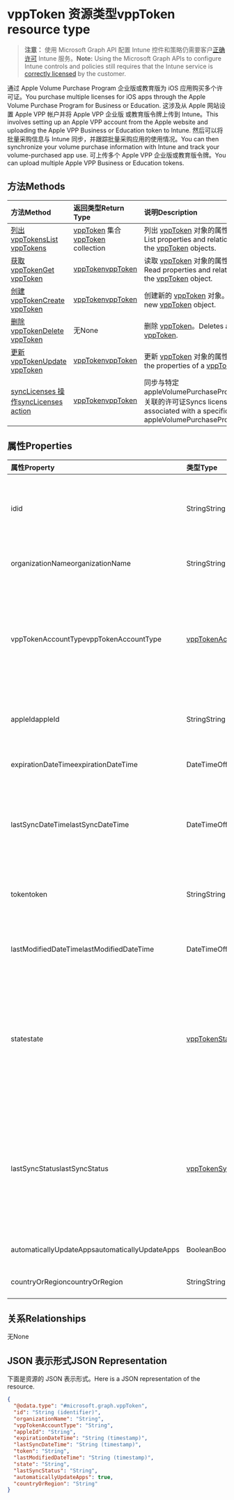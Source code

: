# <a name="vpptoken-resource-type"></a><span data-ttu-id="63f60-101">vppToken 资源类型</span><span class="sxs-lookup"><span data-stu-id="63f60-101">vppToken resource type</span></span>

> <span data-ttu-id="63f60-102">**注意：** 使用 Microsoft Graph API 配置 Intune 控件和策略仍需要客户[正确许可](https://go.microsoft.com/fwlink/?linkid=839381) Intune 服务。</span><span class="sxs-lookup"><span data-stu-id="63f60-102">**Note:** Using the Microsoft Graph APIs to configure Intune controls and policies still requires that the Intune service is [correctly licensed](https://go.microsoft.com/fwlink/?linkid=839381) by the customer.</span></span>

<span data-ttu-id="63f60-103">通过 Apple Volume Purchase Program 企业版或教育版为 iOS 应用购买多个许可证。</span><span class="sxs-lookup"><span data-stu-id="63f60-103">You purchase multiple licenses for iOS apps through the Apple Volume Purchase Program for Business or Education.</span></span> <span data-ttu-id="63f60-104">这涉及从 Apple 网站设置 Apple VPP 帐户并将 Apple VPP 企业版 或教育版令牌上传到 Intune。</span><span class="sxs-lookup"><span data-stu-id="63f60-104">This involves setting up an Apple VPP account from the Apple website and uploading the Apple VPP Business or Education token to Intune.</span></span> <span data-ttu-id="63f60-105">然后可以将批量采购信息与 Intune 同步，并跟踪批量采购应用的使用情况。</span><span class="sxs-lookup"><span data-stu-id="63f60-105">You can then synchronize your volume purchase information with Intune and track your volume-purchased app use.</span></span> <span data-ttu-id="63f60-106">可上传多个 Apple VPP 企业版或教育版令牌。</span><span class="sxs-lookup"><span data-stu-id="63f60-106">You can upload multiple Apple VPP Business or Education tokens.</span></span>
## <a name="methods"></a><span data-ttu-id="63f60-107">方法</span><span class="sxs-lookup"><span data-stu-id="63f60-107">Methods</span></span>
|<span data-ttu-id="63f60-108">方法</span><span class="sxs-lookup"><span data-stu-id="63f60-108">Method</span></span>|<span data-ttu-id="63f60-109">返回类型</span><span class="sxs-lookup"><span data-stu-id="63f60-109">Return Type</span></span>|<span data-ttu-id="63f60-110">说明</span><span class="sxs-lookup"><span data-stu-id="63f60-110">Description</span></span>|
|:---|:---|:---|
|[<span data-ttu-id="63f60-111">列出 vppTokens</span><span class="sxs-lookup"><span data-stu-id="63f60-111">List vppTokens</span></span>](../api/intune_onboarding_vpptoken_list.md)|<span data-ttu-id="63f60-112">[vppToken](../resources/intune_onboarding_vpptoken.md) 集合</span><span class="sxs-lookup"><span data-stu-id="63f60-112">[vppToken](../resources/intune_onboarding_vpptoken.md) collection</span></span>|<span data-ttu-id="63f60-113">列出 [vppToken](../resources/intune_onboarding_vpptoken.md) 对象的属性和关系。</span><span class="sxs-lookup"><span data-stu-id="63f60-113">List properties and relationships of the [vppToken](../resources/intune_onboarding_vpptoken.md) objects.</span></span>|
|[<span data-ttu-id="63f60-114">获取 vppToken</span><span class="sxs-lookup"><span data-stu-id="63f60-114">Get vppToken</span></span>](../api/intune_onboarding_vpptoken_get.md)|[<span data-ttu-id="63f60-115">vppToken</span><span class="sxs-lookup"><span data-stu-id="63f60-115">vppToken</span></span>](../resources/intune_onboarding_vpptoken.md)|<span data-ttu-id="63f60-116">读取 [vppToken](../resources/intune_onboarding_vpptoken.md) 对象的属性和关系。</span><span class="sxs-lookup"><span data-stu-id="63f60-116">Read properties and relationships of the [vppToken](../resources/intune_onboarding_vpptoken.md) object.</span></span>|
|[<span data-ttu-id="63f60-117">创建 vppToken</span><span class="sxs-lookup"><span data-stu-id="63f60-117">Create vppToken</span></span>](../api/intune_onboarding_vpptoken_create.md)|[<span data-ttu-id="63f60-118">vppToken</span><span class="sxs-lookup"><span data-stu-id="63f60-118">vppToken</span></span>](../resources/intune_onboarding_vpptoken.md)|<span data-ttu-id="63f60-119">创建新的 [vppToken](../resources/intune_onboarding_vpptoken.md) 对象。</span><span class="sxs-lookup"><span data-stu-id="63f60-119">Create a new [vppToken](../resources/intune_onboarding_vpptoken.md) object.</span></span>|
|[<span data-ttu-id="63f60-120">删除 vppToken</span><span class="sxs-lookup"><span data-stu-id="63f60-120">Delete vppToken</span></span>](../api/intune_onboarding_vpptoken_delete.md)|<span data-ttu-id="63f60-121">无</span><span class="sxs-lookup"><span data-stu-id="63f60-121">None</span></span>|<span data-ttu-id="63f60-122">删除 [vppToken](../resources/intune_onboarding_vpptoken.md)。</span><span class="sxs-lookup"><span data-stu-id="63f60-122">Deletes a [vppToken](../resources/intune_onboarding_vpptoken.md).</span></span>|
|[<span data-ttu-id="63f60-123">更新 vppToken</span><span class="sxs-lookup"><span data-stu-id="63f60-123">Update vppToken</span></span>](../api/intune_onboarding_vpptoken_update.md)|[<span data-ttu-id="63f60-124">vppToken</span><span class="sxs-lookup"><span data-stu-id="63f60-124">vppToken</span></span>](../resources/intune_onboarding_vpptoken.md)|<span data-ttu-id="63f60-125">更新 [vppToken](../resources/intune_onboarding_vpptoken.md) 对象的属性。</span><span class="sxs-lookup"><span data-stu-id="63f60-125">Update the properties of a [vppToken](../resources/intune_onboarding_vpptoken.md) object.</span></span>|
|[<span data-ttu-id="63f60-126">syncLicenses 操作</span><span class="sxs-lookup"><span data-stu-id="63f60-126">syncLicenses action</span></span>](../api/intune_onboarding_vpptoken_synclicenses.md)|[<span data-ttu-id="63f60-127">vppToken</span><span class="sxs-lookup"><span data-stu-id="63f60-127">vppToken</span></span>](../resources/intune_onboarding_vpptoken.md)|<span data-ttu-id="63f60-128">同步与特定 appleVolumePurchaseProgramToken 关联的许可证</span><span class="sxs-lookup"><span data-stu-id="63f60-128">Syncs licenses associated with a specific appleVolumePurchaseProgramToken</span></span>|

## <a name="properties"></a><span data-ttu-id="63f60-129">属性</span><span class="sxs-lookup"><span data-stu-id="63f60-129">Properties</span></span>
|<span data-ttu-id="63f60-130">属性</span><span class="sxs-lookup"><span data-stu-id="63f60-130">Property</span></span>|<span data-ttu-id="63f60-131">类型</span><span class="sxs-lookup"><span data-stu-id="63f60-131">Type</span></span>|<span data-ttu-id="63f60-132">说明</span><span class="sxs-lookup"><span data-stu-id="63f60-132">Description</span></span>|
|:---|:---|:---|
|<span data-ttu-id="63f60-133">id</span><span class="sxs-lookup"><span data-stu-id="63f60-133">id</span></span>|<span data-ttu-id="63f60-134">String</span><span class="sxs-lookup"><span data-stu-id="63f60-134">String</span></span>|<span data-ttu-id="63f60-135">这是创建 appleVolumePurchaseProgramToken 时自动生成的。</span><span class="sxs-lookup"><span data-stu-id="63f60-135">This is automatically generated when the appleVolumePurchaseProgramToken is created.</span></span> <span data-ttu-id="63f60-136">它是实体的键。</span><span class="sxs-lookup"><span data-stu-id="63f60-136">It is the Key of the entity.</span></span>|
|<span data-ttu-id="63f60-137">organizationName</span><span class="sxs-lookup"><span data-stu-id="63f60-137">organizationName</span></span>|<span data-ttu-id="63f60-138">String</span><span class="sxs-lookup"><span data-stu-id="63f60-138">String</span></span>|<span data-ttu-id="63f60-139">与 Apple Volume Purchase Program 令牌关联的组织</span><span class="sxs-lookup"><span data-stu-id="63f60-139">The organization associated with the Apple Volume Purchase Program Token</span></span>|
|<span data-ttu-id="63f60-140">vppTokenAccountType</span><span class="sxs-lookup"><span data-stu-id="63f60-140">vppTokenAccountType</span></span>|[<span data-ttu-id="63f60-141">vppTokenAccountType</span><span class="sxs-lookup"><span data-stu-id="63f60-141">vppTokenAccountType</span></span>](../resources/intune_shared_vpptokenaccounttype.md)|<span data-ttu-id="63f60-142">与给定的 Apple Volume Purchase Program 令牌关联的批量购买计划的类型。</span><span class="sxs-lookup"><span data-stu-id="63f60-142">The type of volume purchase program which the given Apple Volume Purchase Program Token is associated with.</span></span> <span data-ttu-id="63f60-143">可取值为：`business`、`education`。</span><span class="sxs-lookup"><span data-stu-id="63f60-143">Possible values are: `business`, `education`.</span></span> <span data-ttu-id="63f60-144">可取值为：`business`、`education`。</span><span class="sxs-lookup"><span data-stu-id="63f60-144">Possible values are: `business`, `education`.</span></span>|
|<span data-ttu-id="63f60-145">appleId</span><span class="sxs-lookup"><span data-stu-id="63f60-145">appleId</span></span>|<span data-ttu-id="63f60-146">String</span><span class="sxs-lookup"><span data-stu-id="63f60-146">String</span></span>|<span data-ttu-id="63f60-147">与给定的 Apple Volume Purchase Program 令牌关联的 Apple ID。</span><span class="sxs-lookup"><span data-stu-id="63f60-147">The apple Id associated with the given Apple Volume Purchase Program Token.</span></span>|
|<span data-ttu-id="63f60-148">expirationDateTime</span><span class="sxs-lookup"><span data-stu-id="63f60-148">expirationDateTime</span></span>|<span data-ttu-id="63f60-149">DateTimeOffset</span><span class="sxs-lookup"><span data-stu-id="63f60-149">DateTimeOffset</span></span>|<span data-ttu-id="63f60-150">Apple Volume Purchase Program 令牌的到期日期时间。</span><span class="sxs-lookup"><span data-stu-id="63f60-150">The expiration date time of the Apple Volume Purchase Program Token.</span></span>|
|<span data-ttu-id="63f60-151">lastSyncDateTime</span><span class="sxs-lookup"><span data-stu-id="63f60-151">lastSyncDateTime</span></span>|<span data-ttu-id="63f60-152">DateTimeOffset</span><span class="sxs-lookup"><span data-stu-id="63f60-152">DateTimeOffset</span></span>|<span data-ttu-id="63f60-153">上次利用 Apple Volume Purchase Program 服务并使用 Apple Volume Purchase Program 令牌完成应用程序同步的时间。</span><span class="sxs-lookup"><span data-stu-id="63f60-153">The last time when an application sync was done with the Apple volume purchase program service using the the Apple Volume Purchase Program Token.</span></span>|
|<span data-ttu-id="63f60-154">token</span><span class="sxs-lookup"><span data-stu-id="63f60-154">token</span></span>|<span data-ttu-id="63f60-155">String</span><span class="sxs-lookup"><span data-stu-id="63f60-155">String</span></span>|<span data-ttu-id="63f60-156">从 Apple Volume Purchase Program 下载的 Apple Volume Purchase Program 令牌字符串。</span><span class="sxs-lookup"><span data-stu-id="63f60-156">The Apple Volume Purchase Program Token string downloaded from the Apple Volume Purchase Program.</span></span>|
|<span data-ttu-id="63f60-157">lastModifiedDateTime</span><span class="sxs-lookup"><span data-stu-id="63f60-157">lastModifiedDateTime</span></span>|<span data-ttu-id="63f60-158">DateTimeOffset</span><span class="sxs-lookup"><span data-stu-id="63f60-158">DateTimeOffset</span></span>|<span data-ttu-id="63f60-159">与 Apple Volume Purchase Program 令牌关联的上次修改日期时间。</span><span class="sxs-lookup"><span data-stu-id="63f60-159">Last modification date time associated with the Apple Volume Purchase Program Token.</span></span>|
|<span data-ttu-id="63f60-160">state</span><span class="sxs-lookup"><span data-stu-id="63f60-160">state</span></span>|[<span data-ttu-id="63f60-161">vppTokenState</span><span class="sxs-lookup"><span data-stu-id="63f60-161">vppTokenState</span></span>](../resources/intune_onboarding_vpptokenstate.md)|<span data-ttu-id="63f60-162">Apple Volume Purchase Program 令牌的当前状态。</span><span class="sxs-lookup"><span data-stu-id="63f60-162">Current state of the Apple Volume Purchase Program Token.</span></span> <span data-ttu-id="63f60-163">可取值为：`unknown`、`valid`、`expired`、`invalid`、`assignedToExternalMDM`。</span><span class="sxs-lookup"><span data-stu-id="63f60-163">Possible values are: `unknown`, `valid`, `expired`, `invalid`, `assignedToExternalMDM`.</span></span> <span data-ttu-id="63f60-164">可取值为：`unknown`、`valid`、`expired`、`invalid`、`assignedToExternalMDM`。</span><span class="sxs-lookup"><span data-stu-id="63f60-164">Possible values are: `unknown`, `valid`, `expired`, `invalid`, `assignedToExternalMDM`.</span></span>|
|<span data-ttu-id="63f60-165">lastSyncStatus</span><span class="sxs-lookup"><span data-stu-id="63f60-165">lastSyncStatus</span></span>|[<span data-ttu-id="63f60-166">vppTokenSyncStatus</span><span class="sxs-lookup"><span data-stu-id="63f60-166">vppTokenSyncStatus</span></span>](../resources/intune_onboarding_vpptokensyncstatus.md)|<span data-ttu-id="63f60-167">使用 Apple Volume Purchase Program 令牌触发的上一次应用程序同步的当前同步状态。</span><span class="sxs-lookup"><span data-stu-id="63f60-167">Current sync status of the last application sync which was triggered using the Apple Volume Purchase Program Token.</span></span> <span data-ttu-id="63f60-168">可取值为：`none`、`inProgress`、`completed`、`failed`。</span><span class="sxs-lookup"><span data-stu-id="63f60-168">Possible values are: `none`, `inProgress`, `completed`, `failed`.</span></span> <span data-ttu-id="63f60-169">可取值为：`none`、`inProgress`、`completed`、`failed`。</span><span class="sxs-lookup"><span data-stu-id="63f60-169">Possible values are: `none`, `inProgress`, `completed`, `failed`.</span></span>|
|<span data-ttu-id="63f60-170">automaticallyUpdateApps</span><span class="sxs-lookup"><span data-stu-id="63f60-170">automaticallyUpdateApps</span></span>|<span data-ttu-id="63f60-171">Boolean</span><span class="sxs-lookup"><span data-stu-id="63f60-171">Boolean</span></span>|<span data-ttu-id="63f60-172">是否自动更新适用于 VPP 令牌的应用。</span><span class="sxs-lookup"><span data-stu-id="63f60-172">Whether or not apps for the VPP token will be automatically updated.</span></span>|
|<span data-ttu-id="63f60-173">countryOrRegion</span><span class="sxs-lookup"><span data-stu-id="63f60-173">countryOrRegion</span></span>|<span data-ttu-id="63f60-174">String</span><span class="sxs-lookup"><span data-stu-id="63f60-174">String</span></span>|<span data-ttu-id="63f60-175">是否自动更新适用于 VPP 令牌的应用。</span><span class="sxs-lookup"><span data-stu-id="63f60-175">Whether or not apps for the VPP token will be automatically updated.</span></span>|

## <a name="relationships"></a><span data-ttu-id="63f60-176">关系</span><span class="sxs-lookup"><span data-stu-id="63f60-176">Relationships</span></span>
<span data-ttu-id="63f60-177">无</span><span class="sxs-lookup"><span data-stu-id="63f60-177">None</span></span>
## <a name="json-representation"></a><span data-ttu-id="63f60-178">JSON 表示形式</span><span class="sxs-lookup"><span data-stu-id="63f60-178">JSON Representation</span></span>
<span data-ttu-id="63f60-179">下面是资源的 JSON 表示形式。</span><span class="sxs-lookup"><span data-stu-id="63f60-179">Here is a JSON representation of the resource.</span></span>
<!-- {
  "blockType": "resource",
  "keyProperty": "id",
  "@odata.type": "microsoft.graph.vppToken"
}
-->
``` json
{
  "@odata.type": "#microsoft.graph.vppToken",
  "id": "String (identifier)",
  "organizationName": "String",
  "vppTokenAccountType": "String",
  "appleId": "String",
  "expirationDateTime": "String (timestamp)",
  "lastSyncDateTime": "String (timestamp)",
  "token": "String",
  "lastModifiedDateTime": "String (timestamp)",
  "state": "String",
  "lastSyncStatus": "String",
  "automaticallyUpdateApps": true,
  "countryOrRegion": "String"
}
```



